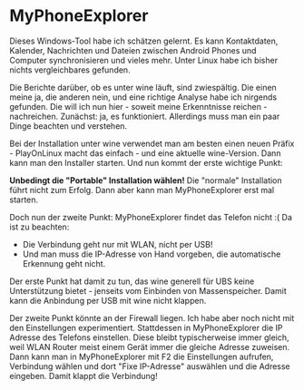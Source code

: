 # MyPhoneExplorer

Dieses Windows-Tool habe ich schätzen gelernt. Es kann Kontaktdaten, Kalender, Nachrichten und Dateien zwischen Android Phones und Computer synchronisieren und vieles mehr. Unter Linux habe ich bisher nichts vergleichbares gefunden.

Die Berichte darüber, ob es unter wine läuft, sind zwiespältig. Die einen meine ja, die anderen nein, und eine richtige Analyse habe ich nirgends gefunden. Die will ich nun hier - soweit meine Erkenntnisse reichen - nachreichen. Zunächst: ja, es funktioniert. Allerdings muss man ein paar Dinge beachten und verstehen.

Bei der Installation unter wine verwendet man am besten einen neuen Präfix - PlayOnLinux macht das einfach - und eine aktuelle wine-Version. Dann kann man den Installer starten. Und nun kommt der erste wichtige Punkt:

__Unbedingt die "Portable" Installation wählen!__ Die "normale" Installation führt nicht zum Erfolg. Dann aber kann man MyPhoneExplorer erst mal starten.

Doch nun der zweite Punkt: MyPhoneExplorer findet das Telefon nicht :( Da ist zu beachten:

* Die Verbindung geht nur mit WLAN, nicht per USB!
* Und man muss die IP-Adresse von Hand vorgeben, die automatische Erkennung geht nicht.

Der erste Punkt hat damit zu tun, das wine generell für UBS keine Unterstützung bietet - jenseits vom Einbinden von Massenspeicher. Damit kann die Anbindung per USB mit wine nicht klappen.

Der zweite Punkt könnte an der Firewall liegen. Ich habe aber noch nicht mit den Einstellungen experimentiert. Stattdessen in MyPhoneExplorer die IP Adresse des Telefons einstellen. Diese bleibt typischerweise immer gleich, weil WLAN Router meist einem Gerät immer die gleiche Adresse zuweisen. Dann kann man in MyPhoneExplorer mit F2 die Einstellungen aufrufen, Verbindung wählen und dort "Fixe IP-Adresse" auswählen und die Adresse eingeben. Damit klappt die Verbindung!
